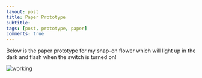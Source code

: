 ```yaml
---
layout: post
title: Paper Prototype
subtitle: 
tags: [post, prototype, paper]
comments: true
---
```


Below is the paper prototype for my snap-on flower which will light up in the dark and flash when the switch is turned on!

![working](https://osun001.github.io/assets/img/Paper%20Prototype.jpg)

